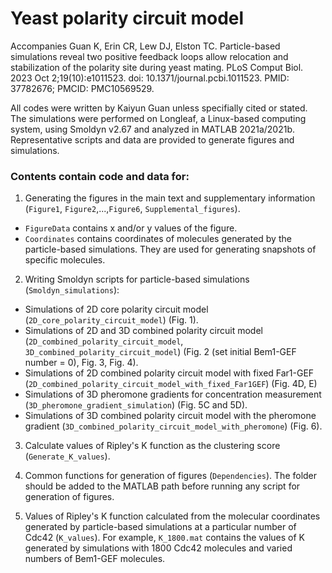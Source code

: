 # Yeast polarity circuit model

Accompanies Guan K, Erin CR, Lew DJ, Elston TC. Particle-based simulations reveal two positive feedback loops allow relocation and stabilization of the polarity site during yeast mating. PLoS Comput Biol. 2023 Oct 2;19(10):e1011523. doi: 10.1371/journal.pcbi.1011523. PMID: 37782676; PMCID: PMC10569529.

All codes were written by Kaiyun Guan unless specifially cited or stated. The simulations were performed on Longleaf, a Linux-based computing system, using Smoldyn v2.67 and analyzed in MATLAB 2021a/2021b. Representative scripts and data are provided to generate figures and simulations. 

### Contents contain code and data for:
1. Generating the figures in the main text and supplementary information (`Figure1`, `Figure2`,...,`Figure6`, `Supplemental_figures`).
- `FigureData` contains x and/or y values of the figure.
- `Coordinates` contains coordinates of molecules generated by the particle-based simulations. They are used for generating snapshots of specific molecules.

2. Writing Smoldyn scripts for particle-based simulations (`Smoldyn_simulations`):
- Simulations of 2D core polarity circuit model (`2D_core_polarity_circuit_model`) (Fig. 1).
- Simulations of 2D and 3D combined polarity circuit model (`2D_combined_polarity_circuit_model`, `3D_combined_polarity_circuit_model`) (Fig. 2 (set initial Bem1-GEF number = 0), Fig. 3, Fig. 4).
- Simulations of 2D combined polarity circuit model with fixed Far1-GEF (`2D_combined_polarity_circuit_model_with_fixed_Far1GEF`) (Fig. 4D, E)
- Simulations of 3D pheromone gradients for concentration measurement (`3D_pheromone_gradient_simulation`) (Fig. 5C and 5D). 
- Simulations of 3D combined polarity circuit model with the pheromone gradient (`3D_combined_polarity_circuit_model_with_pheromone`) (Fig. 6).

3. Calculate values of Ripley's K function as the clustering score (`Generate_K_values`).

4. Common functions for generation of figures (`Dependencies`). The folder should be added to the MATLAB path before running any script for generation of figures.

5. Values of Ripley's K function calculated from the molecular coordinates generated by particle-based simulations at a particular number of Cdc42 (`K_values`).
For example, `K_1800.mat` contains the values of K generated by simulations with 1800 Cdc42 molecules and varied numbers of Bem1-GEF molecules.
